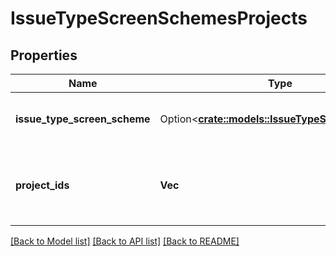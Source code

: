# IssueTypeScreenSchemesProjects

## Properties

Name | Type | Description | Notes
------------ | ------------- | ------------- | -------------
**issue_type_screen_scheme** | Option<[**crate::models::IssueTypeScreenScheme**](IssueTypeScreenScheme.md)> | Details of an issue type screen scheme. | 
**project_ids** | **Vec<String>** | The IDs of the projects using the issue type screen scheme. | 

[[Back to Model list]](../README.md#documentation-for-models) [[Back to API list]](../README.md#documentation-for-api-endpoints) [[Back to README]](../README.md)



